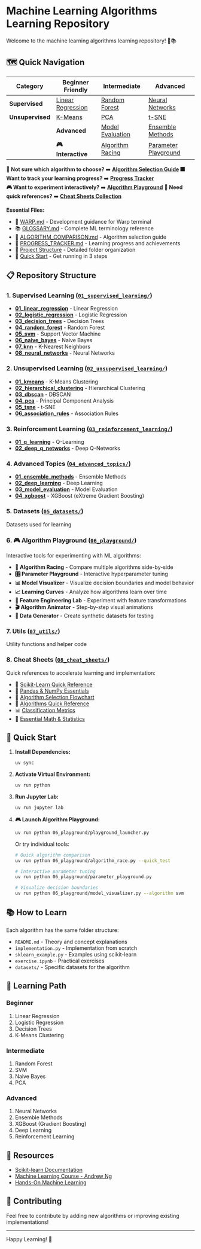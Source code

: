 # Machine Learning Algorithms Learning Repository

Welcome to the machine learning algorithms learning repository! 🤖📚

## 🗺️ Quick Navigation

| Category | Beginner Friendly | Intermediate | Advanced |
|----------|------------------|--------------|----------|
| **Supervised** | [Linear Regression](./01_supervised_learning/01_linear_regression/) | [Random Forest](./01_supervised_learning/04_random_forest/) | [Neural Networks](./01_supervised_learning/08_neural_networks/) |
| **Unsupervised** | [K-Means](./02_unsupervised_learning/01_kmeans/) | [PCA](./02_unsupervised_learning/04_pca/) | [t-SNE](./02_unsupervised_learning/05_tsne/) |
|| **Advanced** | [Model Evaluation](./04_advanced_topics/03_model_evaluation/) | [Ensemble Methods](./04_advanced_topics/01_ensemble_methods/) | [XGBoost](./04_advanced_topics/04_xgboost/) |
|| **🎮 Interactive** | [Algorithm Racing](./06_playground/) | [Parameter Playground](./06_playground/) | [Feature Engineering](./06_playground/) |

**🤔 Not sure which algorithm to choose?** ➡️ [**Algorithm Selection Guide**](./ALGORITHM_COMPARISON.md)
**🎆 Want to track your learning progress?** ➡️ [**Progress Tracker**](./PROGRESS_TRACKER.md)  
**🎮 Want to experiment interactively?** ➡️ [**Algorithm Playground**](./06_playground/)
**🧾 Need quick references?** ➡️ [**Cheat Sheets Collection**](./08_cheat_sheets/README.md)

**Essential Files:**
- 📝 [WARP.md](./WARP.md) - Development guidance for Warp terminal
- 📚 [GLOSSARY.md](./GLOSSARY.md) - Complete ML terminology reference
- 🔬 [ALGORITHM_COMPARISON.md](./ALGORITHM_COMPARISON.md) - Algorithm selection guide
- 🎯 [PROGRESS_TRACKER.md](./PROGRESS_TRACKER.md) - Learning progress and achievements
- 📁 [Project Structure](#-repository-structure) - Detailed folder organization
- 🚀 [Quick Start](#-quick-start) - Get running in 3 steps

## 📋 Repository Structure

### 1. **Supervised Learning** ([`01_supervised_learning/`](./01_supervised_learning/))
- **[01_linear_regression](./01_supervised_learning/01_linear_regression/)** - Linear Regression
- **[02_logistic_regression](./01_supervised_learning/02_logistic_regression/)** - Logistic Regression  
- **[03_decision_trees](./01_supervised_learning/03_decision_trees/)** - Decision Trees
- **[04_random_forest](./01_supervised_learning/04_random_forest/)** - Random Forest
- **[05_svm](./01_supervised_learning/05_svm/)** - Support Vector Machine
- **[06_naive_bayes](./01_supervised_learning/06_naive_bayes/)** - Naive Bayes
- **[07_knn](./01_supervised_learning/07_knn/)** - K-Nearest Neighbors
- **[08_neural_networks](./01_supervised_learning/08_neural_networks/)** - Neural Networks

### 2. **Unsupervised Learning** ([`02_unsupervised_learning/`](./02_unsupervised_learning/))
- **[01_kmeans](./02_unsupervised_learning/01_kmeans/)** - K-Means Clustering
- **[02_hierarchical_clustering](./02_unsupervised_learning/02_hierarchical_clustering/)** - Hierarchical Clustering
- **[03_dbscan](./02_unsupervised_learning/03_dbscan/)** - DBSCAN
- **[04_pca](./02_unsupervised_learning/04_pca/)** - Principal Component Analysis
- **[05_tsne](./02_unsupervised_learning/05_tsne/)** - t-SNE
- **[06_association_rules](./02_unsupervised_learning/06_association_rules/)** - Association Rules

### 3. **Reinforcement Learning** ([`03_reinforcement_learning/`](./03_reinforcement_learning/))
- **[01_q_learning](./03_reinforcement_learning/01_q_learning/)** - Q-Learning
- **[02_deep_q_networks](./03_reinforcement_learning/02_deep_q_networks/)** - Deep Q-Networks

### 4. **Advanced Topics** ([`04_advanced_topics/`](./04_advanced_topics/))
- **[01_ensemble_methods](./04_advanced_topics/01_ensemble_methods/)** - Ensemble Methods
- **[02_deep_learning](./04_advanced_topics/02_deep_learning/)** - Deep Learning
- **[03_model_evaluation](./04_advanced_topics/03_model_evaluation/)** - Model Evaluation
- **[04_xgboost](./04_advanced_topics/04_xgboost/)** - XGBoost (eXtreme Gradient Boosting)

### 5. **Datasets** ([`05_datasets/`](./05_datasets/))
Datasets used for learning

### 6. **🎮 Algorithm Playground** ([`06_playground/`](./06_playground/))
Interactive tools for experimenting with ML algorithms:
- **🏁 Algorithm Racing** - Compare multiple algorithms side-by-side
- **🎛️ Parameter Playground** - Interactive hyperparameter tuning
- **📊 Model Visualizer** - Visualize decision boundaries and model behavior
- **📈 Learning Curves** - Analyze how algorithms learn over time
- **🧪 Feature Engineering Lab** - Experiment with feature transformations
- **🎬 Algorithm Animator** - Step-by-step visual animations
- **🎲 Data Generator** - Create synthetic datasets for testing

### 7. **Utils** ([`07_utils/`](./07_utils/))
Utility functions and helper code

### 8. **Cheat Sheets** ([`08_cheat_sheets/`](./08_cheat_sheets/))
Quick references to accelerate learning and implementation:
- 🐍 [Scikit-Learn Quick Reference](./08_cheat_sheets/02_python_sklearn/sklearn_quick_reference.md)
- 🐼 [Pandas & NumPy Essentials](./08_cheat_sheets/02_python_sklearn/pandas_numpy_essentials.md)
- 🧭 [Algorithm Selection Flowchart](./08_cheat_sheets/01_algorithms/algorithm_selection_flowchart.md)
- 🤖 [Algorithms Quick Reference](./08_cheat_sheets/01_algorithms/algorithms_quick_reference.md)
- 📊 [Classification Metrics](./08_cheat_sheets/04_model_evaluation/classification_metrics.md)
- 🧮 [Essential Math & Statistics](./08_cheat_sheets/03_math_statistics/essential_formulas.md)

## 🚀 Quick Start

1. **Install Dependencies:**
   ```bash
   uv sync
   ```

2. **Activate Virtual Environment:**
   ```bash
   uv run python
   ```

3. **Run Jupyter Lab:**
   ```bash
   uv run jupyter lab
   ```

4. **🎮 Launch Algorithm Playground:**
   ```bash
   uv run python 06_playground/playground_launcher.py
   ```
   Or try individual tools:
   ```bash
   # Quick algorithm comparison
   uv run python 06_playground/algorithm_race.py --quick_test
   
   # Interactive parameter tuning
   uv run python 06_playground/parameter_playground.py
   
   # Visualize decision boundaries
   uv run python 06_playground/model_visualizer.py --algorithm svm
   ```

## 📚 How to Learn

Each algorithm has the same folder structure:
- `README.md` - Theory and concept explanations
- `implementation.py` - Implementation from scratch
- `sklearn_example.py` - Examples using scikit-learn
- `exercise.ipynb` - Practical exercises
- `datasets/` - Specific datasets for the algorithm

## 🎯 Learning Path

### Beginner
1. Linear Regression
2. Logistic Regression
3. Decision Trees
4. K-Means Clustering

### Intermediate
1. Random Forest
2. SVM
3. Naive Bayes
4. PCA

### Advanced
1. Neural Networks
2. Ensemble Methods
3. XGBoost (Gradient Boosting)
4. Deep Learning
5. Reinforcement Learning

## 📖 Resources

- [Scikit-learn Documentation](https://scikit-learn.org/)
- [Machine Learning Course - Andrew Ng](https://www.coursera.org/learn/machine-learning)
- [Hands-On Machine Learning](https://github.com/ageron/handson-ml2)

## 🤝 Contributing

Feel free to contribute by adding new algorithms or improving existing implementations!

---
Happy Learning! 🎉